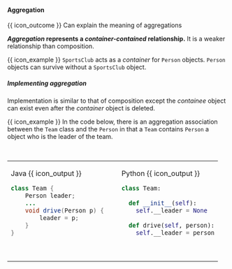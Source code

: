<div id="title">

#### Aggregation

</div>

<span id="prereqs"></span>

<span id="outcomes">{{ icon_outcome }} Can explain the meaning of aggregations</span>

<div id="body">

**_Aggregation_ represents a _container-contained_ relationship.** It is a weaker relationship than composition.

<tip-box> 

{{ icon_example }} `SportsClub` acts as a _container_ for `Person` objects. `Person` objects can survive without a `SportsClub` object.

</tip-box>

#####  **Implementing aggregation**

Implementation is similar to that of composition except the _containee_ object can exist even after the _container_ object is deleted.

<tip-box>

{{ icon_example }} In the code below, there is an aggregation association between the `Team` class and the `Person` in that a `Team` contains `Person` a object who is the leader of the team.

<table> 
<tr>
  <td valign="top">

Java {{ icon_output }}
```java
class Team {
    Person leader;
    ...
    void drive(Person p) {
        leader = p;
    }
}
```
  </td>
  <td>&nbsp;&nbsp;<br><br></td>
  <td valign="top">

Python {{ icon_output }}
```python
class Team:
  
  def __init__(self):
    self.__leader = None
    
  def drive(self, person):
    self.__leader = person
```
  </td>
</tr>
</table>

</tip-box>

</div>

<div id="extras">
</div>